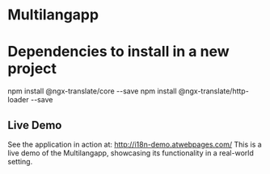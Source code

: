 # Multilangapp

# Dependencies to install in a new project

npm install @ngx-translate/core --save
npm install @ngx-translate/http-loader --save

## Live Demo
See the application in action at: http://i18n-demo.atwebpages.com/
This is a live demo of the Multilangapp, showcasing its functionality in a real-world setting.
